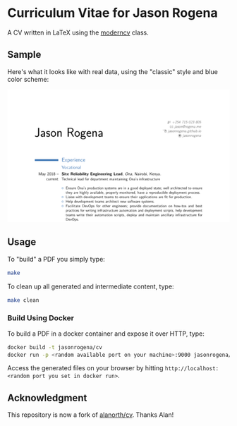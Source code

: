 # Curriculum Vitae for Jason Rogena
A CV written in LaTeX using the [moderncv](http://www.ctan.org/pkg/moderncv) class.

## Sample
Here's what it looks like with real data, using the "classic" style and blue color scheme:

![Image](/cv_sample.png?raw=true "Sample CV")

## Usage
To "build" a PDF you simply type:

```sh
make
```

To clean up all generated and intermediate content, type:

```sh
make clean
```

### Build Using Docker 
To build a PDF in a docker container and expose it over HTTP, type:

```sh
docker build -t jasonrogena/cv
docker run -p <random available port on your machine>:9000 jasonrogena/cv
```

Access the generated files on your browser by hitting `http://localhost:<random port you set in docker run>`.

## Acknowledgment
This repository is now a fork of [alanorth/cv](https://github.com/alanorth/cv/). Thanks Alan!